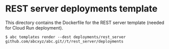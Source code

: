 # REST server deployments template

This directory contains the Dockerfile for the REST server template (needed for Cloud Run deployment).

    $ abc templates render --dest deployments/rest_server github.com/abcxyz/abc.git//t/rest_server/deployments
